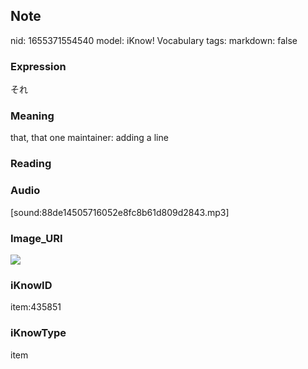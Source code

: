 ## Note
nid: 1655371554540
model: iKnow! Vocabulary
tags: 
markdown: false

### Expression
それ

### Meaning
that, that one
maintainer: adding a line

### Reading


### Audio
[sound:88de14505716052e8fc8b61d809d2843.mp3]

### Image_URI
<img src="fefcf8b5fc45942801a9a5c4645228a0.jpg">

### iKnowID
item:435851

### iKnowType
item
